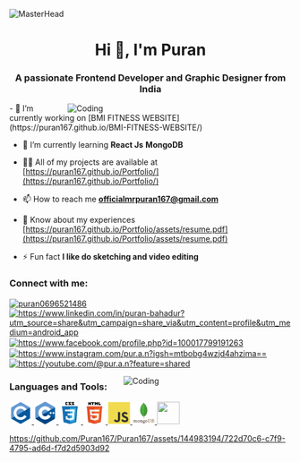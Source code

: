 ![MasterHead](https://repository-images.githubusercontent.com/588181932/e36ec678-7984-4cdd-8e4c-a3932772ff8e)
<h1 align="center">Hi 👋, I'm Puran</h1>
<h3 align="center">A passionate Frontend Developer and Graphic Designer from India</h3>
<img align="right" alt="Coding" width="400" src="https://qph.cf2.quoracdn.net/main-qimg-77fced4a7557162713e8ef2e764a16f9">
- 🔭 I’m currently working on [BMI FITNESS WEBSITE](https://puran167.github.io/BMI-FITNESS-WEBSITE/)

- 🌱 I’m currently learning **React Js** **MongoDB**

- 👨‍💻 All of my projects are available at [https://puran167.github.io/Portfolio/](https://puran167.github.io/Portfolio/)

- 📫 How to reach me **officialmrpuran167@gmail.com**

- 📄 Know about my experiences [https://puran167.github.io/Portfolio/assets/resume.pdf](https://puran167.github.io/Portfolio/assets/resume.pdf)

- ⚡ Fun fact **I like do sketching and video editing**

<h3 align="left">Connect with me:</h3>
<p align="left">
<a href="https://twitter.com/puran0696521486" target="blank"><img align="center" src="https://raw.githubusercontent.com/rahuldkjain/github-profile-readme-generator/master/src/images/icons/Social/twitter.svg" alt="puran0696521486" height="30" width="40" /></a>
<a href="https://linkedin.com/in/https://www.linkedin.com/in/puran-bahadur?utm_source=share&utm_campaign=share_via&utm_content=profile&utm_medium=android_app" target="blank"><img align="center" src="https://raw.githubusercontent.com/rahuldkjain/github-profile-readme-generator/master/src/images/icons/Social/linked-in-alt.svg" alt="https://www.linkedin.com/in/puran-bahadur?utm_source=share&utm_campaign=share_via&utm_content=profile&utm_medium=android_app" height="30" width="40" /></a>
<a href="https://fb.com/https://www.facebook.com/profile.php?id=100017799191263" target="blank"><img align="center" src="https://raw.githubusercontent.com/rahuldkjain/github-profile-readme-generator/master/src/images/icons/Social/facebook.svg" alt="https://www.facebook.com/profile.php?id=100017799191263" height="30" width="40" /></a>
<a href="https://instagram.com/https://www.instagram.com/pur.a.n?igsh=mtbobg4wzjd4ahzjma==" target="blank"><img align="center" src="https://raw.githubusercontent.com/rahuldkjain/github-profile-readme-generator/master/src/images/icons/Social/instagram.svg" alt="https://www.instagram.com/pur.a.n?igsh=mtbobg4wzjd4ahzjma==" height="30" width="40" /></a>
<a href="https://www.youtube.com/c/https://youtube.com/@pur.a.n?feature=shared" target="blank"><img align="center" src="https://raw.githubusercontent.com/rahuldkjain/github-profile-readme-generator/master/src/images/icons/Social/youtube.svg" alt="https://youtube.com/@pur.a.n?feature=shared" height="30" width="40" /></a>
</p>
<img align="right" alt="Coding" width="300" src="https://media.tenor.com/f3GKv1Nlwf0AAAAj/racing-bike.gif">
<h3 align="left">Languages and Tools:</h3>
<p align="left"> <a href="https://www.cprogramming.com/" target="_blank" rel="noreferrer"> <img src="https://raw.githubusercontent.com/devicons/devicon/master/icons/c/c-original.svg" alt="c" width="40" height="40"/> </a> <a href="https://www.w3schools.com/cpp/" target="_blank" rel="noreferrer"> <img src="https://raw.githubusercontent.com/devicons/devicon/master/icons/cplusplus/cplusplus-original.svg" alt="cplusplus" width="40" height="40"/> </a> <a href="https://www.w3schools.com/css/" target="_blank" rel="noreferrer"> <img src="https://raw.githubusercontent.com/devicons/devicon/master/icons/css3/css3-original-wordmark.svg" alt="css3" width="40" height="40"/> </a> <a href="https://www.w3.org/html/" target="_blank" rel="noreferrer"> <img src="https://raw.githubusercontent.com/devicons/devicon/master/icons/html5/html5-original-wordmark.svg" alt="html5" width="40" height="40"/> </a> <a href="https://developer.mozilla.org/en-US/docs/Web/JavaScript" target="_blank" rel="noreferrer"> <img src="https://raw.githubusercontent.com/devicons/devicon/master/icons/javascript/javascript-original.svg" alt="javascript" width="40" height="40"/> </a> <a href="https://www.mongodb.com/" target="_blank" rel="noreferrer"> <img src="https://raw.githubusercontent.com/devicons/devicon/master/icons/mongodb/mongodb-original-wordmark.svg" alt="mongodb" width="40" height="40"/> </a> <a href="https://reactjs.org/" target="_blank" rel="noreferrer"> <img src="https://www.pngall.com/wp-content/uploads/13/Canva-Logo-PNG.png" width="40" height="40"/> </a> </p>

https://github.com/Puran167/Puran167/assets/144983194/722d70c6-c7f9-4795-ad6d-f7d2d5903d92
